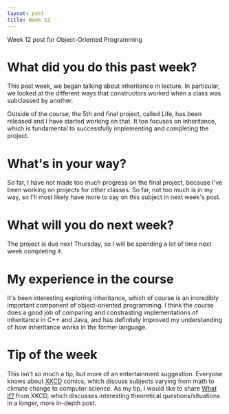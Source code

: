```yaml
---
layout: post
title: Week 12
---
```


Week 12 post for Object-Oriented Programming

# What did you do this past week?

This past week, we began talking about inheritance in lecture. In particular, we looked at the different ways that constructors worked when a class was subclassed by another. 

Outside of the course, the 5th and final project, called Life, has been released and I have started working on that. It too focuses on inheritance, which is fundamental to successfully implementing and completing the project.

# What's in your way?

So far, I have not made too much progress on the final project, because I've been working on projects for other classes. So far, not too much is in my way, so I'll most likely have more to say on this subject in next week's post. 

# What will you do next week?

The project is due next Thursday, so I will be spending a lot of time next week completing it. 

# My experience in the course

It's been interesting exploring inheritance, which of course is an incredibly important component of object-oriented programming. I think the course does a good job of comparing and constrasting implementations of inheritance in C++ and Java, and has definitely improved my understanding of how inheritance works in the former language. 

# Tip of the week

This isn't so much a tip, but more of an entertainment suggestion. Everyone knows about [XKCD](http://xkcd.com) comics, which discuss subjects varying from math to climate change to computer science. As my tip, I would like to share [What If?](http://what-if.xkcd.com/) from XKCD, which discusses interesting theoretical questions/situations in a longer, more in-depth post. 
